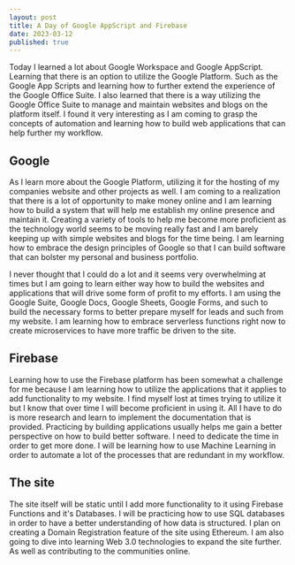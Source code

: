 ```yaml
---
layout: post
title: A Day of Google AppScript and Firebase
date: 2023-03-12
published: true
---
```

Today I learned a lot about Google Workspace and Google AppScript. Learning that there is an option to utilize the Google Platform. Such as the Google App Scripts and learning how to further extend the experience of the Google Office Suite. I also learned that there is a way utilizing the Google Office Suite to manage and maintain websites and blogs on the platform itself. I found it very interesting as I am coming to grasp the concepts of automation and learning how to build web applications that can help further my workflow. 

## Google

As I learn more about the Google Platform, utilizing it for the hosting of my companies website and other projects as well. I am coming to a realization that there is a lot of opportunity to make money online and I am learning how to build a system that will help me establish my online presence and maintain it. Creating a variety of tools to help me become more proficient as the technology world seems to be moving really fast and I am barely keeping up with simple websites and blogs for the time being. I am learning how to embrace the design principles of Google so that I can build software that can bolster my personal and business portfolio.

I never thought that I could do a lot and it seems very overwhelming at times but I am going to learn either way how to build the websites and applications that will drive some form of profit to my efforts. I am using the Google Suite, Google Docs, Google Sheets, Google Forms, and such to build the necessary forms to better prepare myself for leads and such from my website. I am learning how to embrace serverless functions right now to create microservices to have more traffic be driven to the site.

## Firebase

Learning how to use the Firebase platform has been somewhat a challenge for me because I am learning how to utilize the applications that it applies to add functionality to my website. I find myself lost at times trying to utilize it but I know that over time I will become proficient in using it. All I have to do is more research and learn to implement the documentation that is provided. Practicing by building applications usually helps me gain a better perspective on how to build better software. I need to dedicate the time in order to get more done. I will be learning how to use Machine Learning in order to automate a lot of the processes that are redundant in my workflow. 

## The site

The site itself will be static until I add more functionality to it using Firebase Functions and it's Databases. I will be practicing how to use SQL databases in order to have a better understanding of how data is structured. I plan on creating a Domain Registration feature of the site using Ethereum. I am also going to dive into learning Web 3.0 technologies to expand the site further. As well as contributing to the communities online.